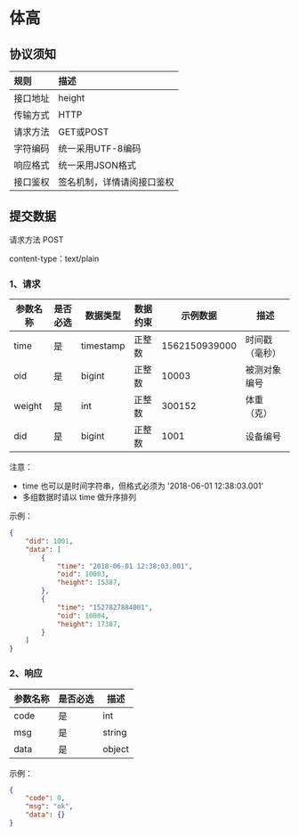 # 体高

## 协议须知

|规则|描述|
|:-|:-|
|接口地址|height|
|传输方式|HTTP|
|请求方法|GET或POST|
|字符编码|统一采用UTF-8编码|
|响应格式|统一采用JSON格式|
|接口鉴权|签名机制，详情请阅接口鉴权|

## 提交数据

请求方法 POST

content-type：text/plain

### 1、请求

|参数名称|是否必选|数据类型|数据约束|示例数据|描述|
|-|-|-|-|-|-|
|time|是|timestamp|正整数|1562150939000|时间戳（毫秒）|
|oid|是|bigint|正整数|10003|被测对象编号|
|weight|是|int|正整数|300152|体重（克）|
|did|是|bigint|正整数|1001|设备编号|

注意：

* time 也可以是时间字符串，但格式必须为 '2018-06-01 12:38:03.001'
* 多组数据时请以 time 做升序排列

示例：
```json
{
    "did": 1001,
    "data": [
        {
            "time": "2018-06-01 12:38:03.001",
            "oid": 10003,
            "height": 15387,
        },
        {
            "time": "1527827884001",
            "oid": 10004,
            "height": 17387,
        }
    ]
}
```

### 2、响应

|参数名称|是否必选|描述|
|-|-|-|
|code|是|int|返回码|
|msg|是|string|返回信息|
|data|是|object|一般是空|

示例：

```json
{
    "code": 0,
    "msg": "ok",
    "data": {}
}
```
